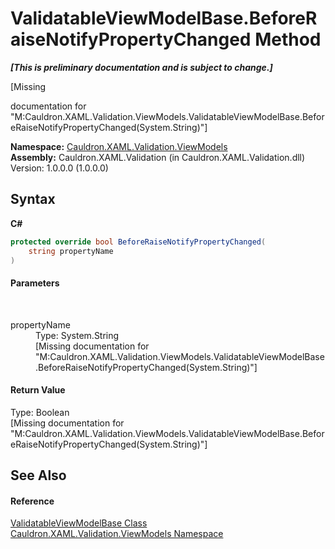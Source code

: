 # ValidatableViewModelBase.BeforeRaiseNotifyPropertyChanged Method 
 _**\[This is preliminary documentation and is subject to change.\]**_

\[Missing <summary> documentation for "M:Cauldron.XAML.Validation.ViewModels.ValidatableViewModelBase.BeforeRaiseNotifyPropertyChanged(System.String)"\]

**Namespace:**&nbsp;<a href="N_Cauldron_XAML_Validation_ViewModels">Cauldron.XAML.Validation.ViewModels</a><br />**Assembly:**&nbsp;Cauldron.XAML.Validation (in Cauldron.XAML.Validation.dll) Version: 1.0.0.0 (1.0.0.0)

## Syntax

**C#**<br />
``` C#
protected override bool BeforeRaiseNotifyPropertyChanged(
	string propertyName
)
```


#### Parameters
&nbsp;<dl><dt>propertyName</dt><dd>Type: System.String<br />\[Missing <param name="propertyName"/> documentation for "M:Cauldron.XAML.Validation.ViewModels.ValidatableViewModelBase.BeforeRaiseNotifyPropertyChanged(System.String)"\]</dd></dl>

#### Return Value
Type: Boolean<br />\[Missing <returns> documentation for "M:Cauldron.XAML.Validation.ViewModels.ValidatableViewModelBase.BeforeRaiseNotifyPropertyChanged(System.String)"\]

## See Also


#### Reference
<a href="T_Cauldron_XAML_Validation_ViewModels_ValidatableViewModelBase">ValidatableViewModelBase Class</a><br /><a href="N_Cauldron_XAML_Validation_ViewModels">Cauldron.XAML.Validation.ViewModels Namespace</a><br />